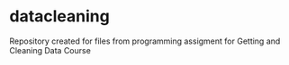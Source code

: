 datacleaning
============

Repository created for files from programming assigment for Getting and Cleaning Data Course
